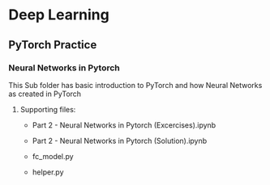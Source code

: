 # Deep Learning

## PyTorch Practice

### Neural Networks in Pytorch

This Sub folder has basic introduction to PyTorch and how Neural Networks as created in PyTorch

1. Supporting files:

    - Part 2 - Neural Networks in Pytorch (Excercises).ipynb

    - Part 2 - Neural Networks in Pytorch (Solution).ipynb

    - fc_model.py
    
    - helper.py

